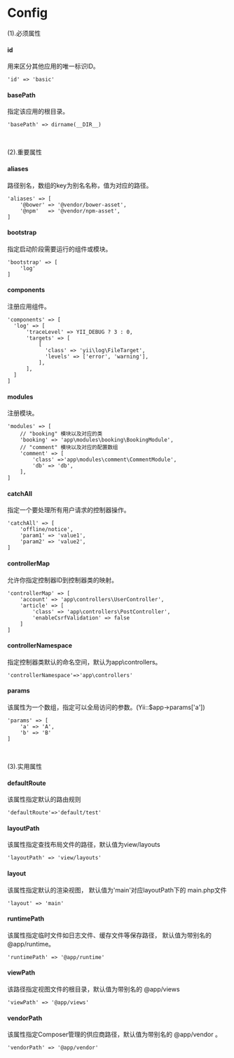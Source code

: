 # Config

(1).必须属性

#### id
用来区分其他应用的唯一标识ID。

```
'id' => 'basic'
```

#### basePath
指定该应用的根目录。

```
'basePath' => dirname(__DIR__)
```

<br>

(2).重要属性

#### aliases
路径别名，数组的key为别名名称，值为对应的路径。

```
'aliases' => [
    '@bower' => '@vendor/bower-asset',
    '@npm'   => '@vendor/npm-asset',
]
```

#### bootstrap
指定启动阶段需要运行的组件或模块。

```
'bootstrap' => [
    'log'
]
```

#### components
注册应用组件。

```
'components' => [
  'log' => [
      'traceLevel' => YII_DEBUG ? 3 : 0,
      'targets' => [
          [
            'class' => 'yii\log\FileTarget',
            'levels' => ['error', 'warning'],
          ],
      ],
  ]
]
```

#### modules
注册模块。

```
'modules' => [
    // "booking" 模块以及对应的类
    'booking' => 'app\modules\booking\BookingModule',
    // "comment" 模块以及对应的配置数组
    'comment' => [
        'class' =>'app\modules\comment\CommentModule',
        'db' => 'db',
    ],
]
```

#### catchAll
指定一个要处理所有用户请求的控制器操作。

```
'catchAll' => [
    'offline/notice',
    'param1' => 'value1',
    'param2' => 'value2',
]
```

#### controllerMap
允许你指定控制器ID到控制器类的映射。

```
'controllerMap' => [
    'account' => 'app\controllers\UserController',
    'article' => [
        'class' => 'app\controllers\PostController',
        'enableCsrfValidation' => false
    ]
]
```

#### controllerNamespace
指定控制器类默认的命名空间，默认为app\controllers。

```
'controllerNamespace'=>'app\controllers'
```

#### params
该属性为一个数组，指定可以全局访问的参数。(Yii::$app->params['a'])

```
'params' => [
    'a' => 'A',
    'b' => 'B'
]
```

<br>

(3).实用属性

#### defaultRoute
该属性指定默认的路由规则

```
'defaultRoute'=>'default/test'
```

#### layoutPath
该属性指定查找布局文件的路径，默认值为view/layouts

```
'layoutPath' => 'view/layouts'
```

#### layout
该属性指定默认的渲染视图， 默认值为'main'对应layoutPath下的 main.php文件

```
'layout' => 'main'
```

#### runtimePath
该属性指定临时文件如日志文件、缓存文件等保存路径， 默认值为带别名的 @app/runtime。

```
'runtimePath' => '@app/runtime'
```

#### viewPath
该路径指定视图文件的根目录，默认值为带别名的 @app/views

```
'viewPath' => '@app/views'
```

#### vendorPath
该属性指定Composer管理的供应商路径，默认值为带别名的 @app/vendor 。

```
'vendorPath' => '@app/vendor'
```

